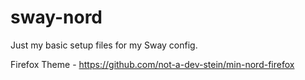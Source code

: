 # sway-nord

Just my basic setup files for my Sway config. 

Firefox Theme - https://github.com/not-a-dev-stein/min-nord-firefox
